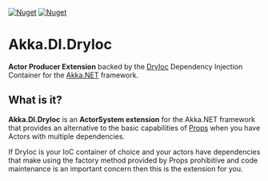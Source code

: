 [![Nuget](https://img.shields.io/nuget/v/Akka.DI.DryIoc)](https://www.nuget.org/packages/Akka.DI.DryIoc)
[![Nuget](https://img.shields.io/nuget/dt/Akka.DI.DryIoc)](https://www.nuget.org/packages/Akka.DI.DryIoc)

# Akka.DI.DryIoc

**Actor Producer Extension** backed by the [DryIoc](https://github.com/dadhi/DryIoc) Dependency Injection Container for the [Akka.NET](https://github.com/akkadotnet/akka.net) framework.

## What is it?

**Akka.DI.DryIoc** is an **ActorSystem extension** for the Akka.NET framework that provides an alternative to the basic capabilities of [Props](https://getakka.net/api/Akka.Actor.Props.html) when you have Actors with multiple dependencies.  

If DryIoc is your IoC container of choice and your actors have dependencies that make using the factory method provided by Props prohibitive  and code maintenance is an important concern then this is the extension for you.
